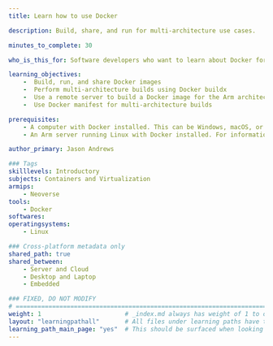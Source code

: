 ```yaml
---
title: Learn how to use Docker

description: Build, share, and run for multi-architecture use cases.

minutes_to_complete: 30

who_is_this_for: Software developers who want to learn about Docker for the Arm architecture.

learning_objectives:
    -  Build, run, and share Docker images
    -  Perform multi-architecture builds using Docker buildx
    -  Use a remote server to build a Docker image for the Arm architecture
    -  Use Docker manifest for multi-architecture builds

prerequisites:
    - A computer with Docker installed. This can be Windows, macOS, or Linux. Any architecture can be used. 
    - An Arm server running Linux with Docker installed. For information about installation refer to [Installing Docker](/install-tools/docker/).

author_primary: Jason Andrews

### Tags
skilllevels: Introductory
subjects: Containers and Virtualization
armips:
    - Neoverse
tools:
    - Docker
softwares:
operatingsystems:
    - Linux

### Cross-platform metadata only
shared_path: true
shared_between:
    - Server and Cloud
    - Desktop and Laptop
    - Embedded

### FIXED, DO NOT MODIFY
# ================================================================================
weight: 1                       # _index.md always has weight of 1 to order correctly
layout: "learningpathall"       # All files under learning paths have this same wrapper
learning_path_main_page: "yes"  # This should be surfaced when looking for related content. Only set for _index.md of learning path content.
---
```


